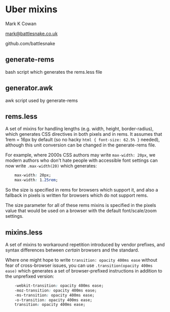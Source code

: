 Uber mixins
===========

Mark K Cowan

mark@battlesnake.co.uk

github.com/battlesnake


generate-rems
-------------
bash script which generates the rems.less file


generator.awk
-------------

awk script used by generate-rems


rems.less
---------

A set of mixins for handling lengths (e.g. width, height, border-radius),
which generates CSS directives in both pixels and in rems.  It assumes that
1rem = 16px by default (so no hacky `html { font-size: 62.5% }` needed),
although this unit conversion can be changed in the generate-rems file.

For example, where 2000s CSS authors may write `max-width: 20px`, we modern
authors who don't hate people with accessible font settings can now write
`.max-width(20)` which generates:

```css
	max-width: 20px;
	max-width: 1.25rem;
```

So the size is specified in rems for browsers which support it, and also a
fallback in pixels is written for browsers which do not support rems.

The size parameter for all of these rems mixins is specified in the pixels
value that would be used on a browser with the default font/scale/zoom
settings.


mixins.less
-----------

A set of mixins to workaround repetition introduced by vendor prefixes, and
syntax differences between *certain* browsers and the standard.

Where one might hope to write `transition: opacity 400ms ease` without fear
of cross-browser issues, you can use `.transition(opacity 400ms ease)` which
generates a set of browser-prefixed instructions in addition to the
unprefixed version:

```css
	-webkit-transition: opacity 400ms ease;  
	-moz-transition: opacity 400ms ease;
	-ms-transition: opacity 400ms ease; 
	-o-transition: opacity 400ms ease;  
	transition: opacity 400ms ease;  
```

